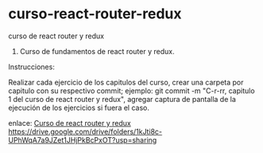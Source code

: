 # curso-react-router-redux
curso de react router y redux

1. Curso de fundamentos de react router y redux.

Instrucciones:
  
  Realizar cada ejercicio de los capitulos del curso, crear una carpeta por capitulo con su respectivo commit; ejemplo: git commit -m "C-r-rr, capitulo 1 del curso de react router y redux",
  agregar captura de pantalla de la ejecución de los  ejercicios si fuera el caso.

enlace: [Curso de react router y redux]('https://drive.google.com/drive/folders/1kJti8c-UPhWqA7a9JZet1JHjPkBcPxOT?usp=sharing')
https://drive.google.com/drive/folders/1kJti8c-UPhWqA7a9JZet1JHjPkBcPxOT?usp=sharing

